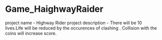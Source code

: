 # Game_HaighwayRaider
project name - Highway Rider
project description - There will be 10 lives.Life will be reduced by the occurences of clashing .
                      Collision with the coins will increase score.
